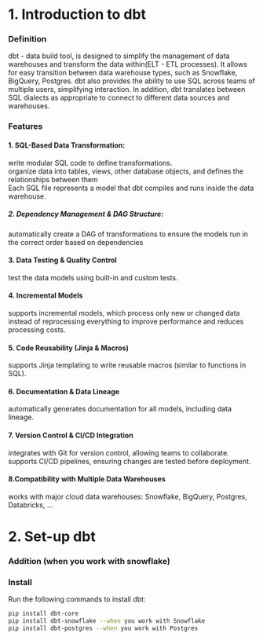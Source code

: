 # 1. Introduction to dbt
### Definition
dbt - data build tool, is designed to simplify the management of data warehouses and transform the data within(ELT - ETL processes). It allows for easy transition between data warehouse types, such as Snowflake, BigQuery, Postgres. dbt also provides the ability to use SQL across teams of multiple users, simplifying interaction. In addition, dbt translates between SQL dialects as appropriate to connect to different data sources and warehouses.

### Features
#### 1. SQL-Based Data Transformation:
write modular SQL code to define transformations. <br>
organize data into tables, views, other database objects, and defines the relationships between them <br>
Each SQL file represents a model that dbt compiles and runs inside the data warehouse.

##### 2. Dependency Management & DAG Structure:
automatically create a DAG of transformations to ensure the models run in the correct order based on dependencies

#### 3. Data Testing & Quality Control
test the data models using built-in and custom tests.

#### 4. Incremental Models
supports incremental models, which process only new or changed data instead of reprocessing everything to improve performance and reduces processing costs.

#### 5. Code Reusability (Jinja & Macros)
supports Jinja templating to write reusable macros (similar to functions in SQL).

#### 6. Documentation & Data Lineage
automatically generates documentation for all models, including data lineage.

#### 7. Version Control & CI/CD Integration
integrates with Git for version control, allowing teams to collaborate. <br>
supports CI/CD pipelines, ensuring changes are tested before deployment.

#### 8.Compatibility with Multiple Data Warehouses
works with major cloud data warehouses: Snowflake, BigQuery, Postgres, Databricks, ...

# 2. Set-up dbt
### Addition (when you work with snowflake)

### Install
Run the following commands to install dbt:

```bash
pip install dbt-core
pip install dbt-snowflake --when you work with Snowflake
pip install dbt-postgres --when you work with Postgres
```


